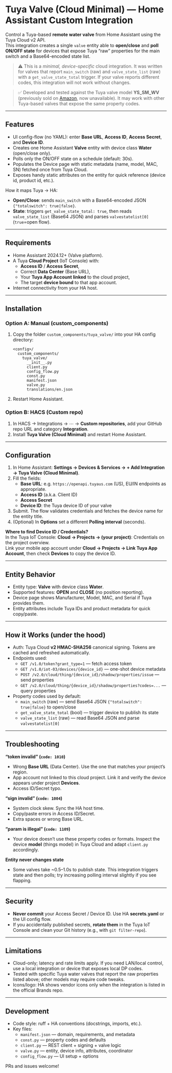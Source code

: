 # Tuya Valve (Cloud Minimal) — Home Assistant Custom Integration

Control a Tuya-based **remote water valve** from Home Assistant using the Tuya Cloud v2 API.  
This integration creates a single `valve` entity able to **open/close** and **poll ON/OFF state** for devices that expose Tuya “raw” properties for the main switch and a Base64-encoded state list.

> ⚠️ This is a *minimal, device-specific* cloud integration. It was written for valves that report `main_switch` (raw) and `valve_state_list` (raw) with a `get_valve_state_total` trigger. If your valve reports different codes, this integration will not work without changes.

> ✅ Developed and tested against the Tuya valve model **YS_SM_WV** (previously sold on [Amazon](https://www.amazon.com/dp/B0D2D25854?ref_=ppx_hzsearch_conn_dt_b_fed_asin_title_12), now unavailable). It may work with other Tuya-based valves that expose the same property codes.

---

## Features

- UI config-flow (no YAML): enter **Base URL**, **Access ID**, **Access Secret**, and **Device ID**.
- Creates one Home Assistant **Valve** entity with device class **Water** (open/close only).
- Polls only the ON/OFF state on a schedule (default: 30s).  
- Populates the Device page with static metadata (name, model, MAC, SN) fetched once from Tuya Cloud.
- Exposes handy static attributes on the entity for quick reference (device id, product id, etc.).

How it maps Tuya → HA:

- **Open/Close**: sends `main_switch` with a Base64-encoded JSON `{"totalswitch": true|false}`.
- **State**: triggers `get_valve_state_total: true`, then reads `valve_state_list` (Base64 JSON) and parses `valvestatelist[0]` (`true`=open flow).

---

## Requirements

- Home Assistant 2024.12+ (Valve platform).
- A Tuya **Cloud Project** (IoT Console) with:
  - **Access ID** / **Access Secret**,
  - Correct **Data Center** (Base URL),
  - Your **Tuya App Account linked** to the cloud project,
  - The target **device bound** to that app account.
- Internet connectivity from your HA host.

---

## Installation

### Option A: Manual (custom_components)

1. Copy the folder `custom_components/tuya_valve/` into your HA config directory:
   ```text
   <config>/
     custom_components/
       tuya_valve/
         __init__.py
         client.py
         config_flow.py
         const.py
         manifest.json
         valve.py
         translations/en.json
   ```
2. Restart Home Assistant.

### Option B: HACS (Custom repo)

1. In HACS → Integrations → ⋯ → **Custom repositories**, add your GitHub repo URL and category **Integration**.
2. Install **Tuya Valve (Cloud Minimal)** and restart Home Assistant.

---

## Configuration

1. In Home Assistant: **Settings → Devices & Services → + Add Integration → Tuya Valve (Cloud Minimal)**.
2. Fill the fields:
   - **Base URL**: e.g. `https://openapi.tuyaus.com` (US), EU/IN endpoints as appropriate.
   - **Access ID** (a.k.a. Client ID)
   - **Access Secret**
   - **Device ID**: the Tuya device ID of your valve
3. Submit. The flow validates credentials and fetches the device name for the entity title.
4. (Optional) In **Options** set a different **Polling interval** (seconds).

**Where to find Device ID / Credentials?**  
In the Tuya IoT Console: **Cloud → Projects → (your project)**: Credentials on the project overview.  
Link your mobile app account under **Cloud → Projects → Link Tuya App Account**, then check **Devices** to copy the device ID.

---

## Entity Behavior

- Entity type: **Valve** with device class **Water**.
- Supported features: **OPEN** and **CLOSE** (no position reporting).
- Device page shows Manufacturer, Model, MAC, and Serial if Tuya provides them.
- Entity attributes include Tuya IDs and product metadata for quick copy/paste.

---

## How it Works (under the hood)

- Auth: Tuya Cloud **v2 HMAC-SHA256** canonical signing. Tokens are cached and refreshed automatically.
- Endpoints used:
  - `GET /v1.0/token?grant_type=1` — fetch access token
  - `GET /v1.0/iot-03/devices/{device_id}` — one-shot device metadata
  - `POST /v2.0/cloud/thing/{device_id}/shadow/properties/issue` — send properties
  - `GET /v2.0/cloud/thing/{device_id}/shadow/properties?codes=...` — query properties
- Property codes used by default:
  - `main_switch` (raw) — send Base64 JSON `{"totalswitch": true|false}` to open/close
  - `get_valve_state_total` (bool) — trigger device to publish its state
  - `valve_state_list` (raw) — read Base64 JSON and parse `valvestatelist[0]`

---

## Troubleshooting

**“token invalid” (`code: 1010`)**  
- Wrong **Base URL** (Data Center). Use the one that matches your project’s region.  
- App account not linked to this cloud project. Link it and verify the device appears under project **Devices**.  
- Access ID/Secret typo.

**“sign invalid” (`code: 1004`)**  
- System clock skew. Sync the HA host time.  
- Copy/paste errors in Access ID/Secret.  
- Extra spaces or wrong Base URL.

**“param is illegal” (`code: 1109`)**  
- Your device doesn’t use these property codes or formats. Inspect the device **model** (things model) in Tuya Cloud and adapt `client.py` accordingly.

**Entity never changes state**  
- Some valves take ~0.5–1.0s to publish state. This integration triggers state and then polls; try increasing polling interval slightly if you see flapping.

---

## Security

- **Never commit** your Access Secret / Device ID. Use HA **secrets.yaml** or the UI config flow.  
- If you accidentally published secrets, **rotate them** in the Tuya IoT Console and clean your Git history (e.g., with `git filter-repo`).

---

## Limitations

- Cloud-only; latency and rate limits apply. If you need LAN/local control, use a local integration or device that exposes local DP codes.
- Tested with specific Tuya water valves that report the raw properties listed above; other models may require code tweaks.
- Icons/logo: HA shows vendor icons only when the integration is listed in the official Brands repo.

---

## Development

- Code style: ruff + HA conventions (docstrings, imports, etc.).
- Key files:
  - `manifest.json` — domain, requirements, and metadata
  - `const.py` — property codes and defaults
  - `client.py` — REST client + signing + valve logic
  - `valve.py` — entity, device info, attributes, coordinator
  - `config_flow.py` — UI setup + options

PRs and issues welcome!


